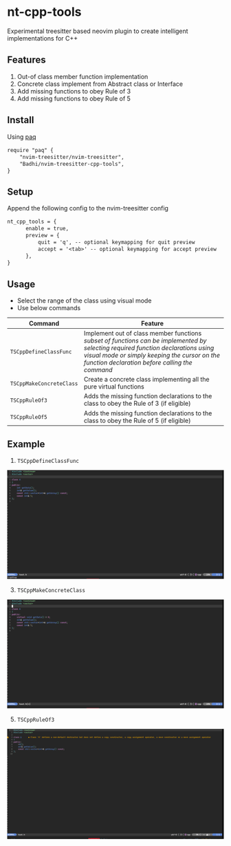 # nt-cpp-tools
Experimental treesitter based neovim plugin to create intelligent implementations for C++

## Features

1. Out-of class member function implementation
2. Concrete class implement from Abstract class or Interface
3. Add missing functions to obey Rule of 3
4. Add missing functions to obey Rule of 5

## Install

Using [paq](https://github.com/savq/paq-nvim)

```
require "paq" {
    "nvim-treesitter/nvim-treesitter",
    "Badhi/nvim-treesitter-cpp-tools",
}
```
## Setup

Append the following config to the nvim-treesitter config

```
nt_cpp_tools = {
      enable = true,
      preview = {
          quit = 'q', -- optional keymapping for quit preview
          accept = '<tab>' -- optional keymapping for accept preview
      },
}
```

## Usage

* Select the range of the class using visual mode
* Use below commands

| Command      | Feature |
| ----------- | ----------- |
| `TSCppDefineClassFunc`      | Implement out of class member functions<br> *subset of functions can be implemented by selecting required function declarations using visual mode or simply keeping the cursor on the function declaration before calling the command*   |
| `TSCppMakeConcreteClass`   | Create a concrete class implementing all the pure virtual functions        |
| `TSCppRuleOf3`   | Adds the missing function declarations to the class to obey the Rule of 3 (if eligible)        |
| `TSCppRuleOf5`   | Adds the missing function declarations to the class to obey the Rule of 5 (if eligible)        |


## Example

1. `TSCppDefineClassFunc`

![TSCppDefineClassFunc](./docs/TSImplementFunc.gif)

3. `TSCppMakeConcreteClass`

![TSCppMakeConcreteClass](./docs/TSConcreteClass.gif)

5. `TSCppRuleOf3`

![TSCppRuleOf3](./docs/TSRuleOf3.gif)
